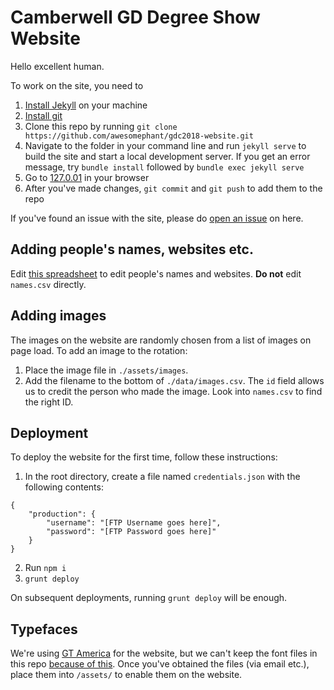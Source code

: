 # Camberwell GD Degree Show Website
Hello excellent human.

To work on the site, you need to 

1. [Install Jekyll](https://jekyllrb.com/docs/installation/) on your machine
2. [Install git](https://git-scm.com/)
3. Clone this repo by running `git clone https://github.com/awesomephant/gdc2018-website.git`
4. Navigate to the folder in your command line and run `jekyll serve` to build the site and start a local development server. If you get an error message, try `bundle install` followed by `bundle exec jekyll serve`
5. Go to [127.0.01](http://120.0.0.1) in your browser
6. After you've made changes, `git commit` and `git push` to add them to the repo

If you've found an issue with the site, please do [open an issue](https://github.com/awesomephant/gdc2018-website/issues) on here.

## Adding people's names, websites etc.

Edit [this spreadsheet](https://docs.google.com/spreadsheets/d/1GBtwPRINskwA2Z1xna2HFu7Va75kbirYydWrfQxWR_o/edit#gid=0) to edit people's names and websites. **Do not** edit `names.csv` directly. 

## Adding images

The images on the website are randomly chosen from a list of images on page load. To add an image to the rotation:

1. Place the image file in `./assets/images`.
2. Add the filename to the bottom of `./data/images.csv`. The `id` field allows us to credit the person who made the image. Look into `names.csv` to find the right ID.

## Deployment

To deploy the website for the first time, follow these instructions:

1. In the root directory, create a file named `credentials.json` with the following contents:
```
{
    "production": {
        "username": "[FTP Username goes here]",
        "password": "[FTP Password goes here]"
    }
}
```

2. Run `npm i`
3. `grunt deploy`

On subsequent deployments, running `grunt deploy` will be enough.

## Typefaces

We're using [GT America](https://www.grillitype.com/typeface/gt-america) for the website, but we can't keep the font files in this repo [because of this](https://pixelambacht.nl/2017/github-font-piracy/). 
Once you've obtained the files (via email etc.), place them into `/assets/` to enable them on the website.